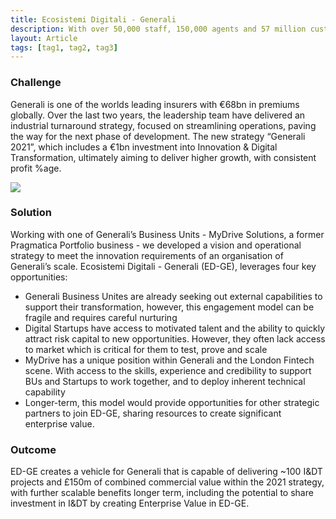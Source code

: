 ```yaml
---
title: Ecosistemi Digitali - Generali
description: With over 50,000 staff, 150,000 agents and 57 million customers spread over 50 countries, leveraging the resources required to deliver meaningful Innovation & Digital Transformation is a complex challenge.
layout: Article
tags: [tag1, tag2, tag3]
---
```

<div class="bg-white">
<h3 class="text-green pt-4">Challenge</h3>
<p class="py-4">Generali is one of the worlds leading insurers with €68bn in premiums globally. Over the last two years, the leadership team have delivered an industrial turnaround strategy, focused on streamlining operations, paving the way for the next phase of development. The new strategy “Generali 2021”, which includes a €1bn investment into Innovation & Digital Transformation, ultimately aiming to deliver higher growth, with consistent profit %age.</p>
</div>
<div class="md:-mx-32 text-center">
<img src="/EDGE.svg" class="w-100">
            </div>
            <div class="bg-white py-4">
                <h3 class="text-green t-4">Solution</h3>
                <p class="py-4">Working with one of Generali’s Business Units - MyDrive Solutions, a former Pragmatica Portfolio business - we developed a vision and operational strategy to meet the innovation requirements of an organisation of Generali’s scale. Ecosistemi Digitali - Generali (ED-GE), leverages four key opportunities:</p>
                <ul class="pb-4">
                <li class="py-2">Generali Business Unites are already seeking out external capabilities to support their transformation, however, this engagement model can be fragile and requires careful nurturing</li>
                <li class="py-2">Digital Startups have access to motivated talent and the ability to quickly attract risk capital to new opportunities. However, they often lack access to market which is critical for them to test, prove and scale</li>
                <li class="py-2">MyDrive has a unique position within Generali and the London Fintech scene. With access to the skills, experience and credibility to support BUs and Startups to work together, and to deploy inherent technical capability</li>
               <li class="py-2">Longer-term, this model would provide opportunities for other strategic partners to join ED-GE, sharing resources to create significant enterprise value.</li>
               </ul>
            </div>
            <div class="bg-white bg-blue-lightest rounded p-4 md:-m-4">
                <h3 class="text-blue-darker">Outcome</h3>
                <p class="pt-4 font-bold font-green-dark">ED-GE creates a vehicle for Generali that is capable of delivering ~100 I&DT projects and  £150m of combined commercial value within the 2021 strategy, with further scalable benefits longer term, including the potential to share investment in I&DT by creating Enterprise Value in ED-GE.</p>
            </div>